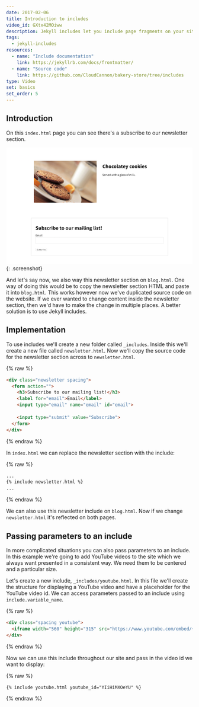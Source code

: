 ```yaml
---
date: 2017-02-06
title: Introduction to includes
video_id: GXtx42MOiww
description: Jekyll includes let you include page fragments on your site
tags:
  - jekyll-includes
resources:
  - name: "Include documentation"
    link: https://jekyllrb.com/docs/frontmatter/
  - name: "Source code"
    link: https://github.com/CloudCannon/bakery-store/tree/includes
type: Video
set: basics
set_order: 5
---
```

## Introduction

On this `index.html` page you can see there's a subscribe to our newsletter section.

![Newsletter section](/images/tutorials/includes/newsletter-section.png){: .screenshot}

And let's say now, we also way this newsletter section on `blog.html`. One way of doing this would be to copy the newsletter section HTML and paste it into `blog.html`. This works however now we've duplicated source code on the website. If we ever wanted to change content inside the newsletter section, then we'd have to make the change in multiple places. A better solution is to use Jekyll includes.

## Implementation

To use includes we'll create a new folder called `_includes`. Inside this we'll create a new file called `newsletter.html`. Now we'll copy the source code for the newsletter section across to `newsletter.html`.

{% raw %}
~~~html
<div class="newsletter spacing">
  <form action="">
    <h3>Subscribe to our mailing list!</h3>
    <label for="email">Email</label>
    <input type="email" name="email" id="email">

    <input type="submit" value="Subscribe">
  </form>
</div>
~~~
{% endraw %}

In `index.html` we can replace the newsletter section with the include:

{% raw %}
~~~html
...
{% include newsletter.html %}
...
~~~
{% endraw %}

We can also use this newsletter include on `blog.html`. Now if we change `newsletter.html` it's reflected on both pages.

## Passing parameters to an include

In more complicated situations you can also pass parameters to an include. In this example we're going to add YouTube videos to the site which we always want presented in a consistent way. We need them to be centered and a particular size.

Let's create a new include, `_includes/youtube.html`. In this file we'll create the structure for displaying a YouTube video and have a placeholder for the YouTube video id. We can access parameters passed to an include using `include.variable_name`.

{% raw %}
~~~html
<div class="spacing youtube">
  <iframe width="560" height="315" src="https://www.youtube.com/embed/{{ include.youtube_id }}" frameborder="0" allowfullscreen></iframe>
</div>
~~~
{% endraw %}

Now we can use this include throughout our site and pass in the video id we want to display:

{% raw %}
~~~html
{% include youtube.html youtube_id="YIiHiMXOeYU" %}
~~~
{% endraw %}
